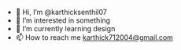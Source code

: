 - 👋 Hi, I’m @karthicksenthil07
- 👀 I’m interested in something
- 🌱 I’m currently learning design
- 📫 How to reach me karthick712004@gmail.com

<!---
karthicksenthil07/karthicksenthil07 is a ✨ special ✨ repository because its `README.md` (this file) appears on your GitHub profile.
You can click the Preview link to take a look at your changes.
--->
